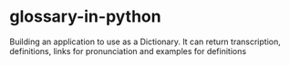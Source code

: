 # glossary-in-python
Building an application to use as a Dictionary. It can return transcription, definitions, links for pronunciation and examples for definitions
